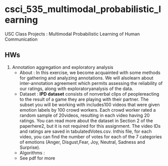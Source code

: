 # csci_535_multimodal_probabilistic_learning
 USC Class Projects : Multimodal Probabilistic Learning of Human Communication

## HWs

1. Annotation aggregation and exploratory analysis
   - About : In this exercise, we become acquainted with some methods for gathering and analyzing annotations. We will alsolearn about inter-annotation agreement which permits assessing the reliability of our ratings, along with exploratoryanalysis of the data.
   - Dataset : **IPD dataset** consists of nonverbal clips of peoplereacting to the result of a game they are playing with their partner. The subset you will be working with includes100 videos that were given emotion labels by 100 crowd workers. Each crowd worker rated a random sample of 20videos, resulting in each video having 20 ratings. You can read more about the dataset in Section 2 of the paperhere2, but it is not required for this assignment. The video IDs and ratings are saved in tabulatedVotes.csv. Inthis file, for each video, you can find the number of votes for each of the 7 categories of emotions (Anger, Disgust,Fear, Joy, Neutral, Sadness and Surprise).
   - Algorithms : 
   - See pdf for more
